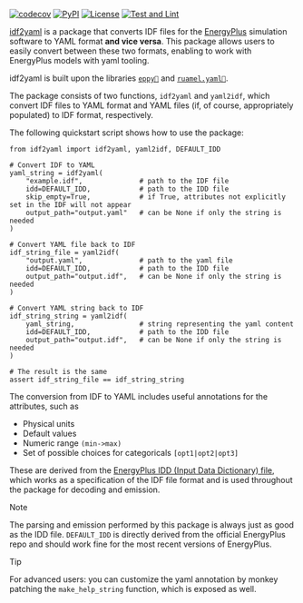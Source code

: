 [![codecov](https://codecov.io/gh/supsi-dacd-isaac/idf2yaml/branch/main/graph/badge.svg)](https://codecov.io/gh/supsi-dacd-isaac/idf2yaml)
[![PyPI](https://img.shields.io/pypi/v/idf2yaml)](https://pypi.org/project/idf2yaml/)
[![License](https://img.shields.io/github/license/supsi-dacd-isaac/idf2yaml)](https://github.com/supsi-dacd-isaac/idf2yaml/blob/main/LICENSE)
[![Test and Lint](https://github.com/supsi-dacd-isaac/idf2yaml/actions/workflows/test.yml/badge.svg)](https://github.com/supsi-dacd-isaac/idf2yaml/actions/workflows/test.yml)

[idf2yaml](https://github.com/supsi-dacd-isaac/idf2yaml) is a package that converts IDF files for the [EnergyPlus](https://github.com/NREL/EnergyPlus) simulation
software to YAML format **and vice versa**. This package allows users to easily convert between these two formats, enabling to work with 
EnergyPlus models with yaml tooling. 

idf2yaml is built upon the libraries [`eppy🔗`](https://github.com/santoshphilip/eppy) and [`ruamel.yaml🔗`](https://sourceforge.net/projects/ruamel-yaml/).

The package consists of two functions, `idf2yaml` and `yaml2idf`, which convert IDF files to YAML format and YAML files
(if, of course, appropriately populated) to IDF format, respectively. 


The following quickstart script shows how to use the package:
```python3
from idf2yaml import idf2yaml, yaml2idf, DEFAULT_IDD

# Convert IDF to YAML
yaml_string = idf2yaml(
    "example.idf",              # path to the IDF file
    idd=DEFAULT_IDD,            # path to the IDD file
    skip_empty=True,            # if True, attributes not explicitly set in the IDF will not appear
    output_path="output.yaml"   # can be None if only the string is needed
)

# Convert YAML file back to IDF
idf_string_file = yaml2idf(
    "output.yaml",              # path to the yaml file
    idd=DEFAULT_IDD,            # path to the IDD file
    output_path="output.idf",   # can be None if only the string is needed
)

# Convert YAML string back to IDF
idf_string_string = yaml2idf(
    yaml_string,                # string representing the yaml content
    idd=DEFAULT_IDD,            # path to the IDD file
    output_path="output.idf",   # can be None if only the string is needed
)

# The result is the same
assert idf_string_file == idf_string_string
```

The conversion from IDF to YAML includes useful annotations for the
attributes, such as 
- Physical units
- Default values
- Numeric range `(min->max)`
- Set of possible choices for categoricals `[opt1|opt2|opt3]`

These are derived from
the [EnergyPlus IDD (Input Data Dictionary) file](https://github.com/NREL/EnergyPlus/blob/d5d55c0c47fea5ef6a8c7a53d12a59384fec87f8/idd/Energy%2B.idd.in), 
which works as a specification of the IDF file format and is used throughout the package for decoding and emission.

> [!NOTE]  
> The parsing and emission performed by this package is always just as good as the IDD file. `DEFAULT_IDD` is directly derived from the official
> EnergyPlus repo and should work fine for the most recent versions of EnergyPlus.

> [!TIP]
For advanced users: you can customize the yaml annotation by monkey patching the `make_help_string` function, which is exposed as well.